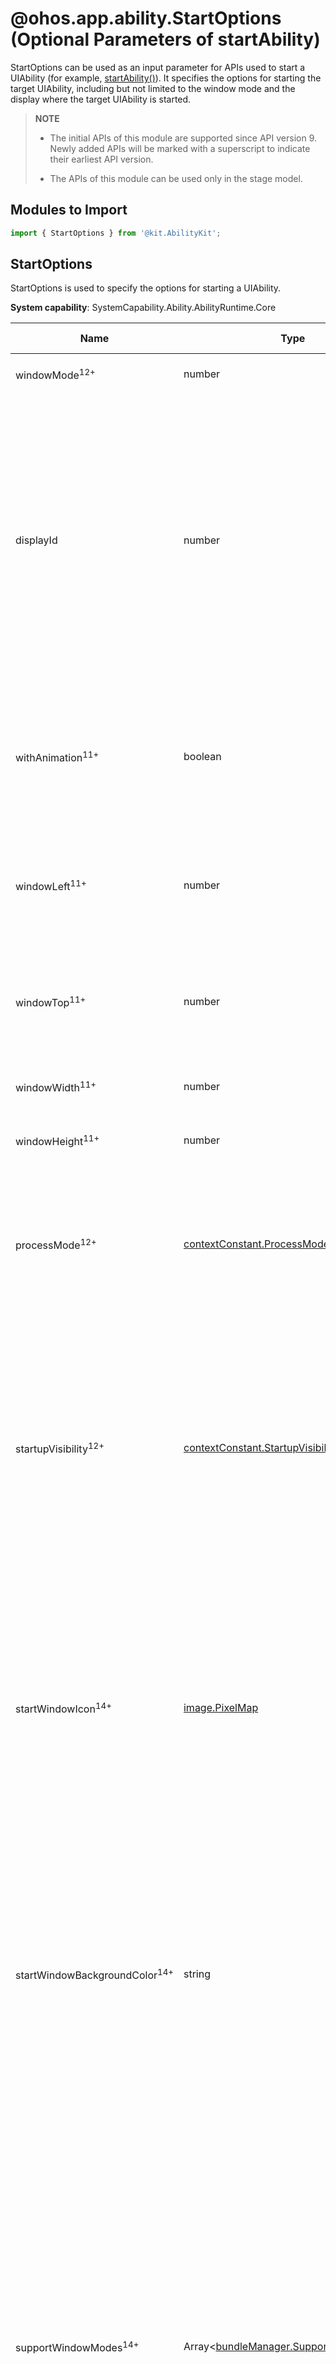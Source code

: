 # @ohos.app.ability.StartOptions (Optional Parameters of startAbility)
<!--Kit: Ability Kit-->
<!--Subsystem: Ability-->
<!--Owner: @dsz2025; @yangxuguang-huawei; @Luobniz21-->
<!--Designer: @ccllee1-->
<!--Tester: @lixueqing513-->
<!--Adviser: @huipeizi-->

StartOptions can be used as an input parameter for APIs used to start a UIAbility (for example, [startAbility()](js-apis-inner-application-uiAbilityContext.md#startability-1)). It specifies the options for starting the target UIAbility, including but not limited to the window mode and the display where the target UIAbility is started.

> **NOTE**
>
> - The initial APIs of this module are supported since API version 9. Newly added APIs will be marked with a superscript to indicate their earliest API version.
>
> - The APIs of this module can be used only in the stage model.

## Modules to Import

```ts
import { StartOptions } from '@kit.AbilityKit';
```

## StartOptions

StartOptions is used to specify the options for starting a UIAbility.

**System capability**: SystemCapability.Ability.AbilityRuntime.Core

| Name| Type| Read-only| Optional| Description|
| -------- | -------- | -------- | -------- | -------- |
| windowMode<sup>12+<sup> | number | No| Yes| Window mode for the UIAbility upon startup. For details, see [WindowMode](./js-apis-app-ability-abilityConstant.md#windowmode12).|
| displayId | number | No| Yes| Display ID, which is an integer greater than or equal to -1.<br>- The value **-1** means the current screen.<br>- The value **0** means the primary screen.<br>- A positive integer means a specific screen with that ID.<br>**NOTE**<br>Starting from API version 14, the default value is **-1**, indicating the current screen.<br>In versions earlier than API version 14, the default value is **0**, indicating the primary screen.<br>**Atomic service API**: This API can be used in atomic services since API version 11.|
| withAnimation<sup>11+</sup> | boolean | No| Yes| Whether animation effects are used for the UIAbility upon startup. **true** if used, **false** otherwise.<br>**Constraints**:<br>1. This property takes effect only on 2-in-1 devices and tablets.<br>2. The caller and target must be the same application.|
| windowLeft<sup>11+</sup> | number | No| Yes| Position of the left edge of the window, in px. The value range is [0, maxWindowWidth]. If a negative value is passed, the system will default to **0**. When configuring this field, you are advised to also configure **windowTop**.|
| windowTop<sup>11+</sup> | number | No| Yes| Position of the top edge of the window, in px. The value range is [0, maxWindowHeight]. If a negative value is passed, the system will default to **0**. When configuring this field, you are advised to also configure **windowLeft**.|
| windowWidth<sup>11+</sup> | number | No| Yes| Window width, in px. The value range is [minWindowWidth, maxWindowWidth].|
| windowHeight<sup>11+</sup> | number | No| Yes| Window height, in px. The value range is [minWindowHeight, maxWindowHeight].|
| processMode<sup>12+</sup> | [contextConstant.ProcessMode](js-apis-app-ability-contextConstant.md#processmode12) | No| Yes| Process mode of the UIAbility after it is started.<br>**Constraints**:<br>1. This property takes effect only on 2-in-1 devices and tablets.<br>2. This property takes effect only in [UIAbilityContext.startAbility](js-apis-inner-application-uiAbilityContext.md#startability-1).<br>3. **processMode** and **startupVisibility** must be set in pair.|
| startupVisibility<sup>12+</sup> | [contextConstant.StartupVisibility](js-apis-app-ability-contextConstant.md#startupvisibility12) | Yes| No| Visibility status of the UIAbility after it is started. If the target UIAbility is set to invisible, the window of the target UIAbility is not displayed in the foreground, there is no icon in the dock, and the **onForeground** lifecycle of the target UIAbility is not triggered.<br>**Constraints**:<br>1. This property takes effect only on 2-in-1 devices and tablets.<br>2. This property takes effect only in [UIAbilityContext.startAbility](js-apis-inner-application-uiAbilityContext.md#startability-1).<br>3. **processMode** and **startupVisibility** must be set in pair.|
| startWindowIcon<sup>14+</sup> | [image.PixelMap](../../reference/apis-image-kit/arkts-apis-image-PixelMap.md) | No| Yes|  Icon displayed on the starting window for the UIAbility of the current application upon startup. If this property is not set, the value of **startWindowIcon** in the **module.json5** file is used by default.<br>**Constraints**:<br>- This property does not take effect for the UIAbility of another application.<br>- This property takes effect only on 2-in-1 devices and tablets.<br>- This property takes effect only in [UIAbilityContext.startAbility](js-apis-inner-application-uiAbilityContext.md#startability-1).<br>- The maximum size of an image used as the startup icon is 600 MB.|
| startWindowBackgroundColor<sup>14+</sup> | string | No| Yes|  Background color of the window for the UIAbility of the current application upon startup. The value is in ARGB format, for example, **#E5FFFFFF**. If this property is not set, the value of **startWindowBackground** in the **module.json5** file is used by default.<br>**Constraints**:<br>- This property does not take effect for the UIAbility of another application.<br>- This property takes effect only on 2-in-1 devices and tablets.<br>- This property takes effect only in [UIAbilityContext.startAbility](js-apis-inner-application-uiAbilityContext.md#startability-1).|
| supportWindowModes<sup>14+</sup> | Array\<[bundleManager.SupportWindowMode](./js-apis-bundleManager.md#supportwindowmode)> | No| Yes|  Window mode supported by the UIAbility when it is started. The supported window mode specifies whether to display the maximize, minimize, or split-screen button. If this property is not set, the value of **supportWindowMode** configured under [abilities](../../quick-start/module-configuration-file.md#abilities) in the [module.json5](../../quick-start/module-configuration-file.md) file corresponding to the UIAbility is used by default.<br>- **FULL_SCREEN**: full-screen mode.<br>- **FLOATING**: floating window mode.<br>- **SPLIT**: split-screen mode. Generally, **FULL_SCREEN** or **FLOATING** must be used together. You are not advised to configure only **SPLIT**. If only **SPLIT** is configured, the window on 2-in-1 devices is in floating window mode by default and can transition to the split-screen mode, and the window on tablets is in full-screen mode by default and can transition to the split-screen mode.<br>**Constraints**:<br><!--RP1-->This property takes effect only on 2-in-1 devices and tablets.<!--RP1End-->|
| minWindowWidth<sup>17+</sup> | number | No| Yes| Minimum width of the window, in px. You can call [getWindowLimits](../apis-arkui/arkts-apis-window-Window.md#getwindowlimits11) to obtain the size limit of the current window.<br>**Constraints**:<br>It takes effect only on 2-in-1 devices and tablets.|
| minWindowHeight<sup>17+</sup> | number | No| Yes| Minimum height of the window, in px. You can call [getWindowLimits](../apis-arkui/arkts-apis-window-Window.md#getwindowlimits11) to obtain the size limit of the current window.<br>**Constraints**:<br>It takes effect only on 2-in-1 devices and tablets.|
| maxWindowWidth<sup>17+</sup> | number | No| Yes| Maximum width of the window, in px. You can call [getWindowLimits](../apis-arkui/arkts-apis-window-Window.md#getwindowlimits11) to obtain the size limit of the current window.<br>**Constraints**:<br>It takes effect only on 2-in-1 devices and tablets.|
| maxWindowHeight<sup>17+</sup> | number | No| Yes| Maximum height of the window, in px. You can call [getWindowLimits](../apis-arkui/arkts-apis-window-Window.md#getwindowlimits11) to obtain the size limit of the current window.<br>**Constraints**:<br>It takes effect only on 2-in-1 devices and tablets.|
| completionHandler<sup>20+</sup> | [CompletionHandler](js-apis-app-ability-completionHandler.md) | No| Yes| Operation class used to handle the result of an application launch request.<br>**Atomic service API**: This API can be used in atomic services since API version 20.|
| hideStartWindow<sup>20+</sup> | boolean | No| Yes| Whether to hide the starting window for the UIAbility of the current application upon startup. For details about the starting window and its specifications, see [StartWindow](../../quick-start/module-configuration-file.md#startwindow).<br>**Constraints**:<br>1. This property takes effect only on tablets in free windows mode and 2-in-1 devices.<br>2. This property applies only for an attempt to launch the UIAbility of the current application.|
| windowCreateParams<sup>20+</sup> | [window.WindowCreateParams](../apis-arkui/arkts-apis-window-i.md#windowcreateparams20) | No| Yes| Parameters for the window for the UIAbility upon startup.|

**Example**

  ```ts
  import { UIAbility, Want, StartOptions, bundleManager, CompletionHandler } from '@kit.AbilityKit';
  import { BusinessError } from '@kit.BasicServicesKit';
  import { image } from '@kit.ImageKit';
  import { window } from '@kit.ArkUI';

  export default class EntryAbility extends UIAbility {
    onForeground() {
      let want: Want = {
        deviceId: '',
        bundleName: 'com.example.myapplication',
        abilityName: 'EntryAbility'
      };

      let completionHandler: CompletionHandler = {
        onRequestSuccess: (elementName: bundleManager.ElementName, message: string): void => {
          console.info(`${elementName.bundleName}-${elementName.moduleName}-${elementName.abilityName} start succeeded: ${message}`);
        },
        onRequestFailure: (elementName: bundleManager.ElementName, message: string): void => {
          console.error(`${elementName.bundleName}-${elementName.moduleName}-${elementName.abilityName} start failed: ${message}`);
        }
      };

      let color = new ArrayBuffer(512 * 512 * 4); // Create an ArrayBuffer object to store image pixels. The size of the object is (height * width * 4) bytes.
      let imagePixelMap: image.PixelMap;
      let windowParam: window.WindowCreateParams = {};
      let bufferArr = new Uint8Array(color);
      for (let i = 0; i < bufferArr.length; i += 4) {
        bufferArr[i] = 255;
        bufferArr[i+1] = 0;
        bufferArr[i+2] = 122;
        bufferArr[i+3] = 255;
      }
      image.createPixelMap(color, {
        editable: true, pixelFormat: image.PixelMapFormat.RGBA_8888, size: { height: 512, width: 512 }
      }).then((data) => {
        imagePixelMap = data;
        let options: StartOptions = {
          displayId: 0,
          startWindowIcon: imagePixelMap,
          startWindowBackgroundColor: '#E510FFFF',
          supportWindowModes: [
            bundleManager.SupportWindowMode.FULL_SCREEN,
            bundleManager.SupportWindowMode.SPLIT,
            bundleManager.SupportWindowMode.FLOATING
          ],
          minWindowWidth: 320,
          minWindowHeight: 240,
          maxWindowWidth: 2560,
          maxWindowHeight: 2560,
          completionHandler: completionHandler,
          hideStartWindow: true,
          windowCreateParams: windowParam
        };

        try {
          this.context.startAbility(want, options, (err: BusinessError) => {
            if (err.code) {
              // Process service logic errors.
              console.error(`startAbility failed, code is ${err.code}, message is ${err.message}`);
              return;
            }
            // Carry out normal service processing.
            console.info('startAbility succeed');
          });
        } catch (err) {
          // Process input parameter errors.
          let code = (err as BusinessError).code;
          let message = (err as BusinessError).message;
          console.error(`startAbility failed, code is ${code}, message is ${message}`);
        }
      }).catch((err: BusinessError) => {
        console.error(`createPixelMap failed, code is ${err.code}, message is ${err.message}`);
      });
    }
  }
  ```

<!--no_check-->